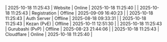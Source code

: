 | 2025-10-18 11:25:43 | Website | Online | 2025-10-18 11:25:40 |
| 2025-10-18 11:25:43 | Registration | Offline | 2025-09-09 16:40:23 |
| 2025-10-18 11:25:43 | Auth Server | Offline | 2025-08-18 09:33:31 |
| 2025-10-18 11:25:43 | Kezan (PvE) | Offline | 2025-10-11 12:51:30 |
| 2025-10-18 11:25:43 | Gurubashi (PvP) | Offline | 2025-08-23 21:44:06 |
| 2025-10-18 11:25:43 | Cloudflare | Online | 2025-10-18 11:25:40 |
